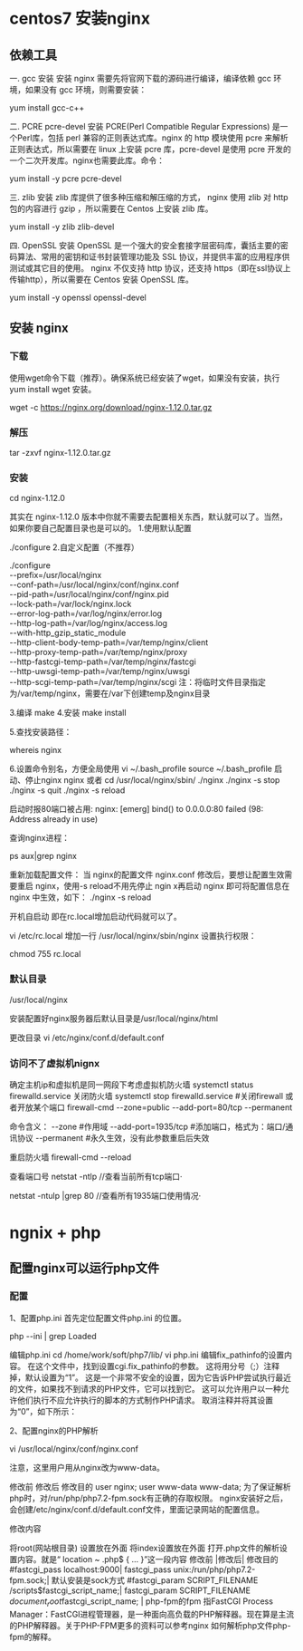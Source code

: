 # centos7 安装nginx

## 依赖工具
一. gcc 安装
安装 nginx 需要先将官网下载的源码进行编译，编译依赖 gcc 环境，如果没有 gcc 环境，则需要安装：

yum install gcc-c++

二. PCRE pcre-devel 安装
PCRE(Perl Compatible Regular Expressions) 是一个Perl库，包括 perl 兼容的正则表达式库。nginx 的 http 模块使用 pcre 来解析正则表达式，所以需要在 linux 上安装 pcre 库，pcre-devel 是使用 pcre 开发的一个二次开发库。nginx也需要此库。命令：

yum install -y pcre pcre-devel

三. zlib 安装
zlib 库提供了很多种压缩和解压缩的方式， nginx 使用 zlib 对 http 包的内容进行 gzip ，所以需要在 Centos 上安装 zlib 库。

yum install -y zlib zlib-devel

四. OpenSSL 安装
OpenSSL 是一个强大的安全套接字层密码库，囊括主要的密码算法、常用的密钥和证书封装管理功能及 SSL 协议，并提供丰富的应用程序供测试或其它目的使用。
nginx 不仅支持 http 协议，还支持 https（即在ssl协议上传输http），所以需要在 Centos 安装 OpenSSL 库。

yum install -y openssl openssl-devel


## 安装 nginx

### 下载
使用wget命令下载（推荐）。确保系统已经安装了wget，如果没有安装，执行 yum install wget 安装。

wget -c https://nginx.org/download/nginx-1.12.0.tar.gz

### 解压
tar -zxvf nginx-1.12.0.tar.gz

### 安装
cd nginx-1.12.0

其实在 nginx-1.12.0 版本中你就不需要去配置相关东西，默认就可以了。当然，如果你要自己配置目录也是可以的。
1.使用默认配置

./configure
2.自定义配置（不推荐）

./configure \
--prefix=/usr/local/nginx \
--conf-path=/usr/local/nginx/conf/nginx.conf \
--pid-path=/usr/local/nginx/conf/nginx.pid \
--lock-path=/var/lock/nginx.lock \
--error-log-path=/var/log/nginx/error.log \
--http-log-path=/var/log/nginx/access.log \
--with-http_gzip_static_module \
--http-client-body-temp-path=/var/temp/nginx/client \
--http-proxy-temp-path=/var/temp/nginx/proxy \
--http-fastcgi-temp-path=/var/temp/nginx/fastcgi \
--http-uwsgi-temp-path=/var/temp/nginx/uwsgi \
--http-scgi-temp-path=/var/temp/nginx/scgi
注：将临时文件目录指定为/var/temp/nginx，需要在/var下创建temp及nginx目录

3.编译
make
4.安装
make install

5.查找安装路径：

whereis nginx

6.设置命令别名，方便全局使用
vi ~/.bash_profile 
source ~/.bash_profile
启动、停止nginx
nginx 
或者
cd /usr/local/nginx/sbin/
./nginx 
./nginx -s stop
./nginx -s quit
./nginx -s reload

启动时报80端口被占用:
nginx: [emerg] bind() to 0.0.0.0:80 failed (98: Address already in use)

查询nginx进程：

ps aux|grep nginx

重新加载配置文件：
当 nginx的配置文件 nginx.conf 修改后，要想让配置生效需要重启 nginx，使用-s reload不用先停止 ngin x再启动 nginx 即可将配置信息在 nginx 中生效，如下：
./nginx -s reload

开机自启动
即在rc.local增加启动代码就可以了。

vi /etc/rc.local
增加一行 /usr/local/nginx/sbin/nginx
设置执行权限：

chmod 755 rc.local

### 默认目录

/usr/local/nginx

安装配置好nginx服务器后默认目录是/usr/local/nginx/html

更改目录
vi /etc/nginx/conf.d/default.conf

### 访问不了虚拟机nignx
确定主机ip和虚拟机是同一网段下考虑虚拟机防火墙
systemctl status firewalld.service
关闭防火墙
systemctl stop firewalld.service #关闭firewall
或者开放某个端口
firewall-cmd --zone=public --add-port=80/tcp --permanent


 命令含义：
--zone #作用域
--add-port=1935/tcp  #添加端口，格式为：端口/通讯协议
--permanent  #永久生效，没有此参数重启后失效

重启防火墙
      firewall-cmd --reload

查看端口号
netstat -ntlp   //查看当前所有tcp端口·

netstat -ntulp |grep 80   //查看所有1935端口使用情况·

# ngnix + php

## 配置nginx可以运行php文件

### 配置
1、配置php.ini
首先定位配置文件php.ini 的位置。

php --ini | grep Loaded

编辑php.ini
cd /home/work/soft/php7/lib/
vi php.ini
编辑fix_pathinfo的设置内容。
在这个文件中，找到设置cgi.fix_pathinfo的参数。 这将用分号（;）注释掉，默认设置为“1”。
这是一个非常不安全的设置，因为它告诉PHP尝试执行最近的文件，如果找不到请求的PHP文件，它可以找到它。 这可以允许用户以一种允许他们执行不应允许执行的脚本的方式制作PHP请求。
取消注释并将其设置为“0”，如下所示：


2、配置nginx的PHP解析

vi /usr/local/nginx/conf/nginx.conf


注意，这里用户用从nginx改为www-data。

修改前	修改后	修改目的
user nginx;	user www-data www-data;	为了保证解析php时，对/run/php/php7.2-fpm.sock有正确的存取权限。
nginx安装好之后，会创建/etc/nginx/conf.d/default.conf文件，里面记录网站的配置信息。


修改内容

将root(网站根目录) 设置放在外面
将index设置放在外面
打开.php文件的解析设置内容。就是“ location ~ .php$ { … }”这一段内容
修改前	|修改后|	修改目的
#fastcgi_pass localhost:9000|	fastcgi_pass unix:/run/php/php7.2-fpm.sock;|	默认安装是sock方式
#fastcgi_param SCRIPT_FILENAME /scripts$fastcgi_script_name;|	fastcgi_param SCRIPT_FILENAME $document_root$fastcgi_script_name;	|
php-fpm的fpm 指FastCGI Process Manager：FastCGI进程管理器，是一种面向高负载的PHP解释器。现在算是主流的PHP解释器。关于PHP-FPM更多的资料可以参考nginx 如何解析php文件php-fpm的解释。

